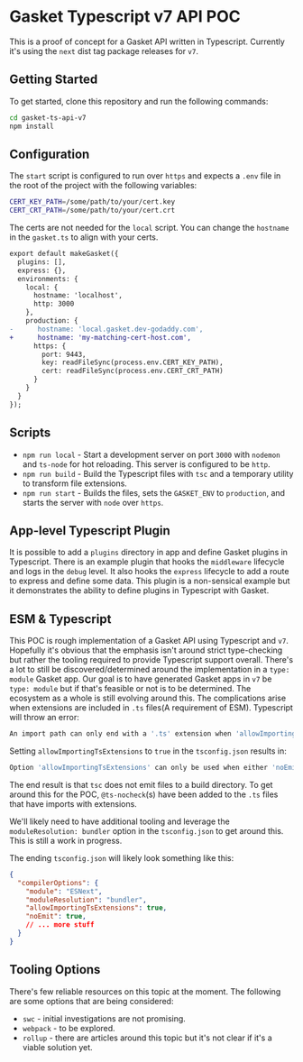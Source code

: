 # Gasket Typescript v7 API POC

This is a proof of concept for a Gasket API written in Typescript. Currently it's using the `next` dist tag package releases for `v7`.

## Getting Started

To get started, clone this repository and run the following commands:

```bash
cd gasket-ts-api-v7
npm install
```

## Configuration

The `start` script is configured to run over `https` and expects a `.env` file in the root of the project with the following variables:

```bash
CERT_KEY_PATH=/some/path/to/your/cert.key
CERT_CRT_PATH=/some/path/to/your/cert.crt
```

The certs are not needed for the `local` script. You can change the `hostname` in the `gasket.ts` to align with your certs.

```diff
export default makeGasket({
  plugins: [],
  express: {},
  environments: {
    local: {
      hostname: 'localhost',
      http: 3000
    },
    production: {
-      hostname: 'local.gasket.dev-godaddy.com',
+      hostname: 'my-matching-cert-host.com',
      https: {
        port: 9443,
        key: readFileSync(process.env.CERT_KEY_PATH),
        cert: readFileSync(process.env.CERT_CRT_PATH)
      }
    }
  }
});

```

## Scripts

- `npm run local` - Start a development server on port `3000` with `nodemon` and `ts-node` for hot reloading. This server is configured to be `http`.
- `npm run build` - Build the Typescript files with `tsc` and a temporary utility to transform file extensions.
- `npm run start` - Builds the files, sets the `GASKET_ENV` to `production`, and starts the server with `node` over `https`.

## App-level Typescript Plugin

It is possible to add a `plugins` directory in app and define Gasket plugins in Typescript. There is an example plugin that hooks the `middleware` lifecycle and logs in the `debug` level. It also hooks the `express` lifecycle to add a route to express and define some data. This plugin is a non-sensical example but it demonstrates the ability to define plugins in Typescript with Gasket.

## ESM & Typescript

This POC is rough implementation of a Gasket API using Typescript and `v7`. Hopefully it's obvious that the emphasis isn't around strict type-checking but rather the tooling required to provide Typescript support overall. There's a lot to still be discovered/determined around the implementation in a `type: module` Gasket app. Our goal is to have generated Gasket apps in `v7` be `type: module` but if that's feasible or not is to be determined. The ecosystem as a whole is still evolving around this. The complications arise when extensions are included in `.ts` files(A requirement of ESM). Typescript will throw an error:

```bash
An import path can only end with a '.ts' extension when 'allowImportingTsExtensions' is enabled.
```

Setting `allowImportingTsExtensions` to `true` in the `tsconfig.json` results in:

```bash
Option 'allowImportingTsExtensions' can only be used when either 'noEmit' or 'emitDeclarationOnly' is set.
```

The end result is that `tsc` does not emit files to a build directory. To get around this for the POC, `@ts-nocheck`(s) have been added to the `.ts` files that have imports with extensions.

We'll likely need to have additional tooling and leverage the `moduleResolution: bundler` option in the `tsconfig.json` to get around this. This is still a work in progress.

The ending `tsconfig.json` will likely look something like this:

```json
{
  "compilerOptions": {
    "module": "ESNext",
    "moduleResolution": "bundler",
    "allowImportingTsExtensions": true,
    "noEmit": true,
    // ... more stuff
  }
}
```

## Tooling Options

There's few reliable resources on this topic at the moment. The following are some options that are being considered:

- `swc` - initial investigations are not promising.
- `webpack` - to be explored.
- `rollup` - there are articles around this topic but it's not clear if it's a viable solution yet.
